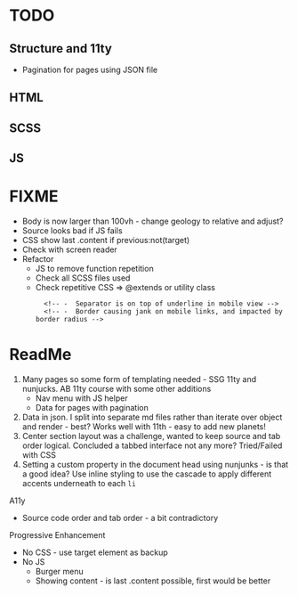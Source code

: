 # TODO

## Structure and 11ty

-  Pagination for pages using JSON file
   <!-- - From front matter -->
   <!-- - Create planet collection -->

## HTML

<!-- -  Try refactoring button list to dl/dt/dd -->

## SCSS

   <!-- -  Add psudeo element after source -->
   <!-- -  Make nav bottom border span entire screen width -->
   <!-- -  Buttons at multiple viewports -->
   <!-- -  Work on navigation layout -->
   <!-- -  Adjust breakpoints to avoid wrapping in tablets? -->
   <!-- -  Text wrapping on bottom flex -->
   <!-- -  How to have link accent pick up custom property -->
   <!-- -  Add in some transition smoothing -->

## JS

<!-- -  Add comments to focusable/Burger menu, and check in compiled -->
   <!-- -  Deal with additional images -->
   <!-- -  Sort structure and order in JS files -->
 <!-- -  Expanded menu content, size positioning -->
 <!-- -  Alignment of icon -->
 <!-- Inits -->
 <!-- -  Set all hidden text with JS - content and sources -->
 <!-- -  Show first item in each array and add active class to button -->
 <!-- -  Change link to a role of button? -->

# FIXME

-  Body is now larger than 100vh - change geology to relative and adjust?
-  Source looks bad if JS fails
-  CSS show last .content if previous:not(target)
-  Check with screen reader
-  Refactor
   -  JS to remove function repetition
   -  Check all SCSS files used
   -  Check repetitive CSS => @extends or utility class
      <!-- -  Double check style in head - is this the best place? Or Lower?? -->
            <!-- -  Separator is on top of underline in mobile view -->
            <!-- -  Border causing jank on mobile links, and impacted by border radius -->

# ReadMe

1. Many pages so some form of templating needed - SSG 11ty and nunjucks. AB 11ty course with some other additions
   -  Nav menu with JS helper
   -  Data for pages with pagination
2. Data in json. I split into separate md files rather than iterate over object and render - best? Works well with 11th - easy to add new planets!
3. Center section layout was a challenge, wanted to keep source and tab order logical. Concluded a tabbed interface not any more? Tried/Failed with CSS
4. Setting a custom property in the document head using nunjunks - is that a good idea? Use inline styling to use the cascade to apply different accents underneath to each `li`

A11y

-  Source code order and tab order - a bit contradictory

Progressive Enhancement

-  No CSS - use target element as backup
-  No JS
   -  Burger menu
   -  Showing content - is last .content possible, first would be better
